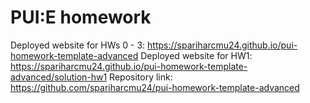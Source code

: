 # PUI:E homework

Deployed website for HWs 0 - 3: https://spariharcmu24.github.io/pui-homework-template-advanced
Deployed website for HW1: https://spariharcmu24.github.io/pui-homework-template-advanced/solution-hw1
Repository link: https://github.com/spariharcmu24/pui-homework-template-advanced
